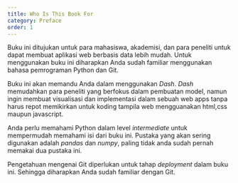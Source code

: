 ```yaml
---
title: Who Is This Book For
category: Preface
order: 1
---
```


Buku ini ditujukan untuk para mahasiswa, akademisi, dan para peneliti untuk dapat membuat aplikasi web berbasis data lebih mudah. Untuk menggunakan buku ini diharapkan Anda sudah familiar menggunakan bahasa pemrograman Python dan Git.

Buku ini akan memandu Anda dalam menggunakan _Dash_. _Dash_ memudahkan para peneliti yang berfokus dalam pembuatan model, namun ingin membuat visualisasi dan implementasi dalam sebuah web apps tanpa harus repot memikirkan untuk koding tampila web mengguanakan html,css maupun javascript.

Anda perlu memahami Python dalam level _intermediate_ untuk mempermudah memahami isi dari buku ini. Pustaka yang akan sering digunakan adalah _pandas_ dan _numpy_, paling tidak anda sudah pernah memakai dua pustaka ini.

Pengetahuan mengenai Git diperlukan untuk tahap _deployment_ dalam buku ini. Sehingga diharapkan Anda sudah familiar dengan Git.



